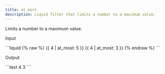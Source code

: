 ```yaml
---
title: at_most
description: Liquid filter that limits a number to a maximum value.
---
```


Limits a number to a maximum value.

<p class="code-label">Input</p>
```liquid
{% raw %}
{{ 4 | at_most: 5 }}
{{ 4 | at_most: 3 }}
{% endraw %}
```

<p class="code-label">Output</p>
```text
4
3
```
